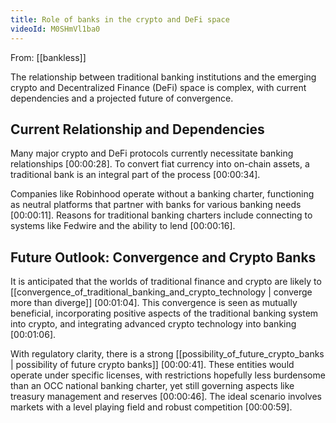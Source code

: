 ```yaml
---
title: Role of banks in the crypto and DeFi space
videoId: M0SHmVl1ba0
---
```


From: [[bankless]] <br/> 

The relationship between traditional banking institutions and the emerging crypto and Decentralized Finance (DeFi) space is complex, with current dependencies and a projected future of convergence.

## Current Relationship and Dependencies

Many major crypto and DeFi protocols currently necessitate banking relationships <a class="yt-timestamp" data-t="00:00:28">[00:00:28]</a>. To convert fiat currency into on-chain assets, a traditional bank is an integral part of the process <a class="yt-timestamp" data-t="00:00:34">[00:00:34]</a>.

Companies like Robinhood operate without a banking charter, functioning as neutral platforms that partner with banks for various banking needs <a class="yt-timestamp" data-t="00:00:11">[00:00:11]</a>. Reasons for traditional banking charters include connecting to systems like Fedwire and the ability to lend <a class="yt-timestamp" data-t="00:00:16">[00:00:16]</a>.

## Future Outlook: Convergence and Crypto Banks

It is anticipated that the worlds of traditional finance and crypto are likely to [[convergence_of_traditional_banking_and_crypto_technology | converge more than diverge]] <a class="yt-timestamp" data-t="00:01:04">[00:01:04]</a>. This convergence is seen as mutually beneficial, incorporating positive aspects of the traditional banking system into crypto, and integrating advanced crypto technology into banking <a class="yt-timestamp" data-t="00:01:06">[00:01:06]</a>.

With regulatory clarity, there is a strong [[possibility_of_future_crypto_banks | possibility of future crypto banks]] <a class="yt-timestamp" data-t="00:00:41">[00:00:41]</a>. These entities would operate under specific licenses, with restrictions hopefully less burdensome than an OCC national banking charter, yet still governing aspects like treasury management and reserves <a class="yt-timestamp" data-t="00:00:46">[00:00:46]</a>. The ideal scenario involves markets with a level playing field and robust competition <a class="yt-timestamp" data-t="00:00:59">[00:00:59]</a>.